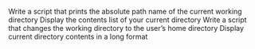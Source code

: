 Write a script that prints the absolute path name of the current working directory
Display the contents list of your current directory
Write a script that changes the working directory to the user’s home directory
Display current directory contents in a long format